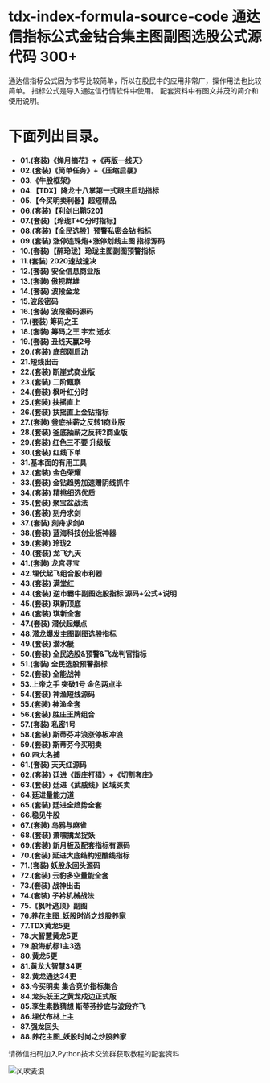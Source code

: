 # tdx-index-formula-source-code  通达信指标公式金钻合集主图副图选股公式源代码 300+
通达信指标公式因为书写比较简单，所以在股民中的应用非常广，操作用法也比较简单。
指标公式是导入通达信行情软件中使用。
配套资料中有图文并茂的简介和使用说明。
# 下面列出目录。
- **01.(套装)《婵月摘花》+《再版一线天》**
- **02.(套装)《简单任务》+《压缩启暴》**
- **03.《牛股框架》**
- **04.【TDX】降龙十八掌第一式跟庄启动指标**
- **05.【今买明卖利器】超短精品**
- **06.(套装)【利剑出鞘520】**
- **07.(套装)【玲珑T+0分时指标】**
- **08.(套装)【全民选股】预警私密金钻 指标**
- **09.(套装) 涨停连珠炮+涨停划线主图 指标源码**
- **10.(套装)【醉玲珑】玲珑主图副图预警指标**
- **11.(套装) 2020速战速决**
- **12.(套装) 安全信息商业版**
- **13.(套装) 傲视群雄**
- **14.(套装) 波段金龙**
- **15.波段密码**
- **16.(套装) 波段密码源码**
- **17.(套装) 筹码之王**
- **18.(套装) 筹码之王   宇宏 逝水**
- **19.(套装) 丑线天赢2号**
- **20.(套装) 底部刚启动**
- **21.短线出击**
- **22.(套装) 断崖式商业版**
- **23.(套装) 二阶甄察**
- **24.(套装) 枫叶红分时**
- **25.(套装) 扶摇直上**
- **26.(套装) 扶摇直上金钻指标**
- **27.(套装) 釜底抽薪之反转1商业版**
- **28.(套装) 釜底抽薪之反转2商业版**
- **29.(套装) 红色三不要 升级版**
- **30.(套装) 红线下单**
- **31.基本面的有用工具**
- **32.(套装) 金色荣耀**
- **33.(套装) 金钻趋势加速赠阴线抓牛**
- **34.(套装) 精挑细选优质**
- **35.(套装) 聚宝盆战法**
- **36.(套装) 刻舟求剑**
- **37.(套装) 刻舟求剑A**
- **38.(套装) 蓝海科技创业板神器**
- **39.(套装) 玲珑2**
- **40.(套装) 龙飞九天**
- **41.(套装) 龙宫寻宝**
- **42.埋伏起飞组合股市利器**
- **43.(套装) 满堂红**
- **44.(套装) 逆市霸牛副图选股指标 源码+公式+说明**
- **45.(套装) 琪新顶底**
- **46.(套装) 琪新全套**
- **47.(套装) 潜伏起爆点**
- **48.潜龙爆发主图副图选股指标**
- **49.(套装) 潜水艇**
- **50.(套装) 全民选股&预警&飞龙判官指标**
- **51.(套装) 全民选股预警指标**
- **52.(套装) 全能战神**
- **53.上帝之手 突破1号 金色两点半**
- **54.(套装) 神渔短线源码**
- **55.(套装) 神渔全套**
- **56.(套装) 胜庄王牌组合**
- **57.(套装) 私密1号**
- **58.(套装) 斯蒂芬冲浪涨停板冲浪**
- **59.(套装) 斯蒂芬今买明卖**
- **60.四大名捕**
- **61.(套装) 天天红源码**
- **62.(套装) 廷进《跟庄打猎》+《切割套庄》**
- **63.(套装) 廷进《武威线》区域买卖**
- **64.廷进量能力道**
- **65.(套装) 廷进全趋势全套**
- **66.稳见牛股**
- **67.(套装) 乌鸦与麻雀**
- **68.(套装) 萧啸擒龙捉妖**
- **69.(套装) 新月板及配套指标有源码**
- **70.(套装) 延进大底结构短酷线指标**
- **71.(套装) 妖股永回头源码**
- **72.(套装) 云豹多空量能全套**
- **73.(套装) 战神出击**
- **74.(套装) 子衿机械战法**
- **75.《枫叶逃顶》副图**
- **76.养花主图_妖股时尚之炒股养家**
- **77.TDX黄龙5更**
- **78.大智慧黄龙5更**
- **79.股海航标1主3选**
- **80.黄龙5更**
- **81.黄龙大智慧34更**
- **82.黄龙通达34更**
- **83.今买明卖 集合竞价指标集合**
- **84.龙头妖王之黄龙戍边正式版**
- **85.孪生素数猜想 斯蒂芬抄底与波段齐飞**
- **86.埋伏布林上主**
- **87.强龙回头**
- **88.养花主图_妖股时尚之炒股养家**

请微信扫码加入Python技术交流群获取教程的配套资料

![风吹麦浪](https://github.com/user-attachments/assets/9212a183-8e19-45f4-b49a-999363edb4e7)

